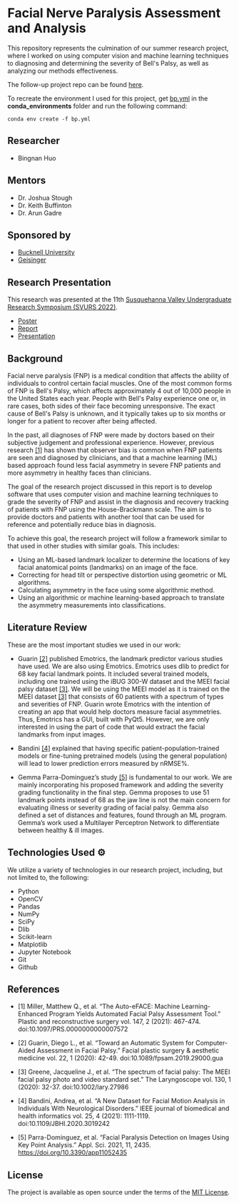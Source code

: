 # Facial Nerve Paralysis Assessment and Analysis

This repository represents the culmination of our summer research project, where I worked on using computer vision and machine learning techniques to diagnosing and determining the severity of Bell's Palsy, as well as analyzing our methods effectiveness.

The follow-up project repo can be found [here](https://github.com/i-am-nolan25/Bells-Palsy-ML-Research).

To recreate the environment I used for this project, get [bp.yml](./conda_environments/bp.yml) in the **conda_environments** folder and run the following command:

    conda env create -f bp.yml


## Researcher

- Bingnan Huo

## Mentors

- Dr. Joshua Stough
- Dr. Keith Buffinton
- Dr. Arun Gadre

## Sponsored by

- [Bucknell University](https://www.bucknell.edu)
- [Geisinger](https://www.geisinger.org/)

## Research Presentation

This research was presented at the 11th [Susquehanna Valley Undergraduate Research Symposium (SVURS 2022)](https://www.geisinger.org/susquehanna-valley-undergraduate-research-symposium). 

- [Poster](https://eg.bucknell.edu/~jvs008/research/palsy/2022_Huo_Facial_Palsy.pdf)
- [Report](https://eg.bucknell.edu/~jvs008/research/palsy/2022_Huo_Report.pdf)
- [Presentation](https://www.youtube.com/watch?v=XmrpCGHMlbU)


## Background

Facial nerve paralysis (FNP) is a medical condition that affects the ability of individuals to control certain facial muscles. One of the most common forms of FNP is Bell's Palsy, which affects approximately 4 out of 10,000 people in the United States each year. People with Bell's Palsy experience one or, in rare cases, both sides of their face becoming unresponsive. The exact cause of Bell's Palsy is unknown, and it typically takes up to six months or longer for a patient to recover after being affected.

In the past, all diagnoses of FNP were made by doctors based on their subjective judgement and professional experience. However, previous research [[1]](#References) has shown that observer bias is common when FNP patients are seen and diagnosed by clinicians, and that a machine learning (ML) based approach found less facial asymmetry in severe FNP patients and more asymmetry in healthy faces than clinicians.

The goal of the research project discussed in this report is to develop software that uses computer vision and machine learning techniques to grade the severity of FNP and assist in the diagnosis and recovery tracking of patients with FNP using the House-Brackmann scale. The aim is to provide doctors and patients with another tool that can be used for reference and potentially reduce bias in diagnosis.

To achieve this goal, the research project will follow a framework similar to that used in other studies with similar goals. This includes:

- Using an ML-based landmark localizer to determine the locations of key facial anatomical points (landmarks) on an image of the face.
- Correcting for head tilt or perspective distortion using geometric or ML algorithms.
- Calculating asymmetry in the face using some algorithmic method.
- Using an algorithmic or machine learning-based approach to translate the asymmetry measurements into classifications.

## Literature Review

These are the most important studies we used in our work:

- Guarin [[2]](#References) published Emotrics, the landmark predictor various studies have used. We are also using Emotrics. Emotrics uses dlib to predict for 68 key facial landmark points. It included several trained models, including one trained using the iBUG 300-W dataset and the MEEI facial palsy dataset [[3]](#References). We will be using the MEEI model as it is trained on the MEEI dataset [[3]](#References) that consists of 60 patients with a spectrum of types and severities of FNP. Guarin wrote Emotrics with the intention of creating an app that would help doctors measure facial asymmetries. Thus, Emotrics has a GUI, built with PyQt5. However, we are only interested in using the part of code that would extract the facial landmarks from input images.

- Bandini [[4]](#References) explained that having specific patient-population-trained models or fine-tuning pretrained models (using the general population) will lead to lower prediction errors measured by nRMSE%.

- Gemma Parra-Dominguez’s study [[5]](#References) is fundamental to our work. We are mainly incorporating his proposed framework and adding the severity grading functionality in the final step. Gemma proposes to use 51 landmark points instead of 68 as the jaw line is not the main concern for evaluating illness or severity grading of facial palsy. Gemma also defined a set of distances and features, found through an ML program. Gemma’s work used a Multilayer Perceptron Network to differentiate between healthy & ill images.

## Technologies Used :gear:

We utilize a variety of technologies in our research project, including, but not limited to, the following:

- Python
- OpenCV
- Pandas
- NumPy
- SciPy
- Dlib
- Scikit-learn
- Matplotlib
- Jupyter Notebook
- Git
- Github

## References

- [1] Miller, Matthew Q., et al. “The Auto-eFACE: Machine Learning-Enhanced Program Yields Automated Facial Palsy Assessment Tool.” Plastic and reconstructive surgery vol. 147, 2 (2021): 467-474. doi:10.1097/PRS.0000000000007572

- [2] Guarin, Diego L., et al. “Toward an Automatic System for Computer-Aided Assessment in Facial Palsy.” Facial plastic surgery & aesthetic medicine vol. 22, 1 (2020): 42-49. doi:10.1089/fpsam.2019.29000.gua

- [3] Greene, Jacqueline J., et al. “The spectrum of facial palsy: The MEEI facial palsy photo and video standard set.” The Laryngoscope vol. 130, 1 (2020): 32-37. doi:10.1002/lary.27986

- [4] Bandini, Andrea, et al. “A New Dataset for Facial Motion Analysis in Individuals With Neurological Disorders.” IEEE journal of biomedical and health informatics vol. 25, 4 (2021): 1111-1119. doi:10.1109/JBHI.2020.3019242

- [5] Parra-Dominguez, et al. “Facial Paralysis Detection on Images Using Key Point Analysis.” Appl. Sci. 2021, 11, 2435. https://doi.org/10.3390/app11052435

## License 

The project is available as open source under the terms of the [MIT License](LICENSE).


